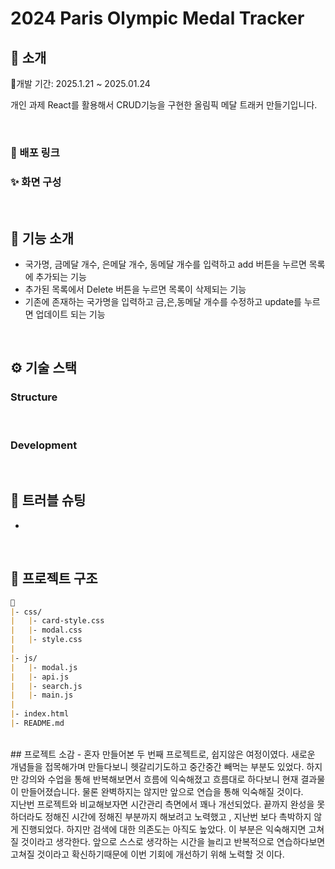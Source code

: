 # 2024 Paris Olympic Medal Tracker

</div> 

## 📝 소개
📅개발 기간: 2025.1.21 ~ 2025.01.24

개인 과제 React를 활용해서 CRUD기능을 구현한 올림픽 메달 트래커 만들기입니다.<br />

<br />

### 💬 배포 링크

### ✨ 화면 구성




<br />

## 📄 기능 소개
- 국가명, 금메달 개수, 은메달 개수, 동메달 개수를 입력하고 add 버튼을 누르면 목록에 추가되는 기능
- 추가된 목록에서 Delete 버튼을 누르면 목록이 삭제되는 기능
- 기존에 존재하는 국가명을 입력하고 금,은,동메달 개수를 수정하고 update를 누르면 업데이트 되는 기능

<br />

## ⚙ 기술 스택

### Structure
<div>

<div />
<br />
    
### Development
<div>

</div>


<br />

## 🤔 트러블 슈팅
- 

<br />

## 📁 프로젝트 구조
```markdown
📁
|- css/
|   |- card-style.css
|   |- modal.css
|   |- style.css  
|
|- js/
|   |- modal.js
|   |- api.js
|   |- search.js
|   |- main.js
|
|- index.html
|- README.md
```
<br />
## 프로젝트 소감
- 혼자 만들어본 두 번째 프로젝트로, 쉽지않은 여정이였다. 새로운 개념들을 접목해가며 만들다보니 헷갈리기도하고 중간중간 빼먹는 부분도 있었다. 하지만 강의와 수업을 통해 반복해보면서 흐름에 익숙해졌고 흐름대로 하다보니 현재 결과물이 만들어졌습니다. 물론 완벽하지는 않지만 앞으로 연습을 통해 익숙해질 것이다.<br/> 지난번 프로젝트와 비교해보자면 시간관리 측면에서 꽤나 개선되었다. 끝까지 완성을 못하더라도 정해진 시간에 정해진 부분까지 해보려고 노력했고 , 지난번 보다 촉박하지 않게 진행되었다. 하지만 검색에 대한 의존도는 아직도 높았다. 이 부분은 익숙해지면 고쳐질 것이라고 생각한다. 앞으로 스스로 생각하는 시간을 늘리고 반복적으로 연습하다보면 고쳐질 것이라고 확신하기때문에 이번 기회에 개선하기 위해 노력할 것 이다.
